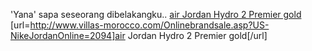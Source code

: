 'Yana' sapa seseorang dibelakangku..
 <a href="http://www.villas-morocco.com/Onlinebrandsale.asp?US-NikeJordanOnline=2094" >air Jordan Hydro 2 Premier gold</a>
[url=http://www.villas-morocco.com/Onlinebrandsale.asp?US-NikeJordanOnline=2094]air Jordan Hydro 2 Premier gold[/url]